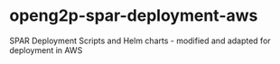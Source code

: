 # openg2p-spar-deployment-aws
SPAR Deployment Scripts and Helm charts - modified and adapted for deployment in AWS
